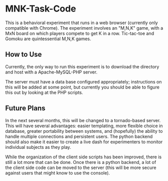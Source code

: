 # MNK-Task-Code
This is a behavioral experiment that runs in a web browser (currently only compatible with Chrome). The experiment involves an "M,N,K" game, with a MxN board on which players compete to get K in a row. Tic-tac-toe and Gomoku are quintessential M,N,K games.

## How to Use
Currently, the only way to run this experiment is to download the directory and host with a Apache-MySQL-PHP server.

The server must have a data base configured appropriately; instructions on this will be added at some point, but currently you should be able to figure this out by looking at the PHP scripts.

## Future Plans
In the next several months, this will be changed to a tornado-based server. This will have several advantages: easier templating, more flexible choice in database, greater portability between systems, and (hopefully) the ability to handle multiple connections and persistent users. The python backend should also make it easier to create a live dash for experimenters to monitor individual subjects as they play.

While the organization of the client side scripts has been improved, there is still a lot more that can be done. Once there is a python backend, a lot of the client side code can be moved to the server (this will be more secure against users that might know to use the console).
